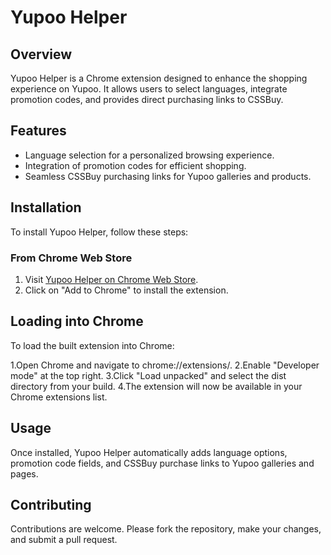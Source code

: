 # Yupoo Helper

## Overview
Yupoo Helper is a Chrome extension designed to enhance the shopping experience on Yupoo. It allows users to select languages, integrate promotion codes, and provides direct purchasing links to CSSBuy.

## Features
- Language selection for a personalized browsing experience.
- Integration of promotion codes for efficient shopping.
- Seamless CSSBuy purchasing links for Yupoo galleries and products.

## Installation
To install Yupoo Helper, follow these steps:

### From Chrome Web Store
1. Visit [Yupoo Helper on Chrome Web Store](https://chromewebstore.google.com/detail/yupoo-tool-helper/dfdfhiljhhamcikbllphacpchjffaimk?hl=fr).
2. Click on "Add to Chrome" to install the extension.

## Loading into Chrome

To load the built extension into Chrome:

1.Open Chrome and navigate to chrome://extensions/.
2.Enable "Developer mode" at the top right.
3.Click "Load unpacked" and select the dist directory from your build.
4.The extension will now be available in your Chrome extensions list.

## Usage

Once installed, Yupoo Helper automatically adds language options, promotion code fields, and CSSBuy purchase links to Yupoo galleries and pages.

## Contributing

Contributions are welcome. Please fork the repository, make your changes, and submit a pull request.
